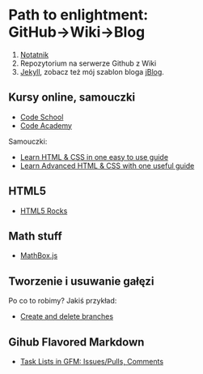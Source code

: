 # Path to enlightment: GitHub→Wiki→Blog

1. [Notatnik](https://github.com/wbzyl/g-w-b/blob/master/Notatnik.md)
2. Repozytorium na serwerze Github z Wiki
3. [Jekyll](https://github.com/wbzyl/g-w-b/blob/master/Jekyll.md),
   zobacz też mój szablon bloga [jBlog](https://github.com/wbzyl/jblog).


## Kursy online, samouczki

* [Code School](http://www.codeschool.com/)
* [Code Academy](http://www.codecademy.com/)

Samouczki:

* [Learn HTML & CSS in one easy to use guide](http://learn.shayhowe.com/html-css/)
* [Learn Advanced HTML & CSS with one useful guide](http://learn.shayhowe.com/advanced-html-css/)


## HTML5

* [HTML5 Rocks](http://www.html5rocks.com/en/)


## Math stuff

* [MathBox.js](https://github.com/unconed/MathBox.js)


## Tworzenie i usuwanie gałęzi

Po co to robimy? Jakiś przykład:

* [Create and delete branches](https://github.com/blog/1377-create-and-delete-branches)


## Gihub Flavored Markdown

* [Task Lists in GFM: Issues/Pulls, Comments](https://github.com/blog/1375-task-lists-in-gfm-issues-pulls-comments)

